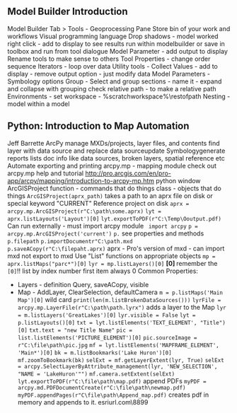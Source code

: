 ## Model Builder Introduction
Model Builder Tab > Tools - Geoprocessing Pane
Store bin of your work and workflows
Visual programming language
Drop shadows - model worked
right click - add to display to see results
run within modelbuilder or save in toolbox and run from tool dialogue
Model Parameter - add output to display
Rename tools to make sense to others
Tool Properties - change order sequence
Iterators - loop over data
Utility tools - Collect Values - add to display - remove output option - just modify data
Model Parameters - Symbology options
Group - Select and group sections - name it - expand and collapse with grouping
check relative path - to make a relative path
Environments - set workspace - %scratchworkspace%\restofpath
Nesting - model within a model

## Python: Introduction to Map Automation
Jeff Barrette
ArcPy
manage MXDs/projects, layer files, and contents
find layer with data source and replace data sourceupdate Symbologygenerate reports lists doc info like data sources, broken layers, spatial reference etc
Automate exporting and printing
arcpy.mp - mapping module
check out arcpy.mp help and tutorial
http://pro.arcgis.com/en/pro-app/arcpy/mapping/introduction-to-arcpy-mp.htm
python window
ArcGISProject function - commands that do things
class - objects that do things
`ArcGISProject(aprx_path)`
takes a path to an aprx file on disk or special keyword "CURRENT"
Reference project on disk
`aprx = arcpy.mp.ArcGISProject(r"C:\path\some.aprx)`
`lyt = aprx.listLayouts('Layout')[0]`
`lyt.exportToPDF(r"C:\Temp\Ooutput.pdf)`
Can run externally - must import arcpy module ` import arcpy`
`p = arcpy.mp.ArcGISProject('current')`
`p.` see properties and methods
`p.filepath`
`p.importDocumentr"C:\path.mxd`
`p.saveACopy(r"C:\filepaht.aprx)`
aprx - Pro's version of mxd - can import mxd not export to mxd
Use "List" functions on appropriate objects
`mp = aprx.listMaps("parc*")[0]`
`lyr = mp.listLayers()[0]`
<b> [0] </b> remember the `[0]`!!
list by index number first item always 0
Common Properties:
- Layers - definition Query, saveACopy, visible
- Map - AddLayer, ClearSelection, defaultCamera
`m = p.listMaps('Main Map')[0]` wild card
`print(len(m.listBrokenDataSources()))`
`lyrFile = arcpy.mp.LayerFile(r"C:\path\path.lyrx")` adds a layer to the Map
`lyr = m.listLayers('GreatLakes')[0]`
`lyr.visible = False`
`lyt = p.listLayouts()[0]`
`txt = lyt.listElements('TEXT_ELEMENT', "Title")[0]`
`txt.text = "new Title Name"`
`pic = list.listElements('PICTURE_ELEMENT')[0]`
`pic.sourceImage = r"C:\file\path\pic.jpg`
`mf = lyt.listElements('MAPFRAME_ELEMENT', 'Main*')[0]`
`bk = m.listBookmarks('Lake Huron')[0]`
`mf.zoomToBookmark(bk)`
`selExt = mf.getLayerExtent(lyr, True)`
`selExt = arcpy.SelectLayerByAttribute_management(lyr, 'NEW_SELECTION', "NAME = 'LakeHuron'"")`
`mf.camera.setExtent(selExt)`
`lyt.exportToPDF(r"C:\file\path\map.pdf)`
append PDFs
`myPDF = arcpy.md.PDFDocumentCreate(r"C:\file\path\newmap.pdf)`
`myPDF.appendPages(r"C\file\path\Append_map.pdf)`
creates pdf in memory and appends to it.
esriurl.com\8899
